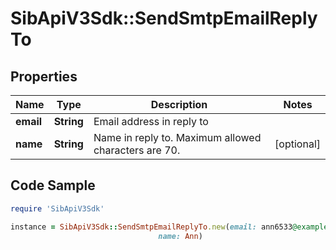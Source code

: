 # SibApiV3Sdk::SendSmtpEmailReplyTo

## Properties

Name | Type | Description | Notes
------------ | ------------- | ------------- | -------------
**email** | **String** | Email address in reply to | 
**name** | **String** | Name in reply to. Maximum allowed characters are 70. | [optional] 

## Code Sample

```ruby
require 'SibApiV3Sdk'

instance = SibApiV3Sdk::SendSmtpEmailReplyTo.new(email: ann6533@example.com,
                                 name: Ann)
```



